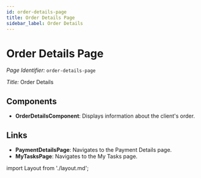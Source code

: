 ```yaml
---
id: order-details-page
title: Order Details Page
sidebar_label: Order Details
---
```


# Order Details Page

*Page Identifier:* `order-details-page`

*Title:* Order Details

## Components
- **OrderDetailsComponent**: Displays information about the client's order.

## Links
- **PaymentDetailsPage**: Navigates to the Payment Details page.
- **MyTasksPage**: Navigates to the My Tasks page.

import Layout from './layout.md';

<Layout />


